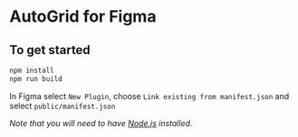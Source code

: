 # AutoGrid for Figma

## To get started
```bash
npm install
npm run build
```

In Figma select `New Plugin`, choose `Link existing from manifest.json` and select `public/manifest.json`

_Note that you will need to have [Node.js](https://nodejs.org/) installed._
